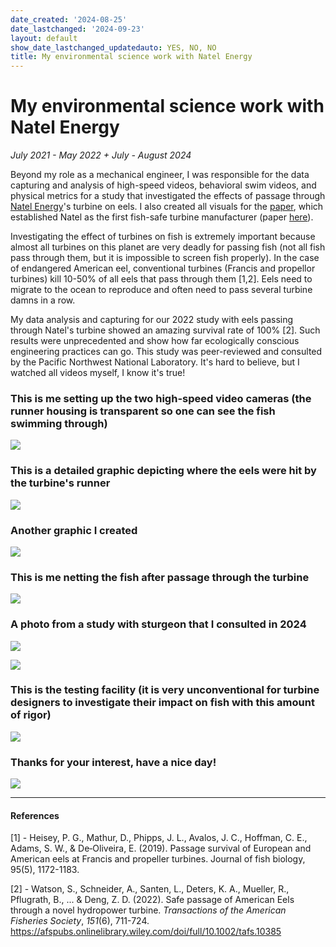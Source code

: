 ```yaml
---
date_created: '2024-08-25'
date_lastchanged: '2024-09-23'
layout: default
show_date_lastchanged_updatedauto: YES, NO, NO
title: My environmental science work with Natel Energy
---
```

# My environmental science work with Natel Energy
<i class="fas fa-calendar-alt"></i>   *July 2021 - May 2022 + July - August 2024*

Beyond my role as a mechanical engineer, I was responsible for the data capturing and analysis of high-speed videos, behavioral swim videos, and physical metrics for a study that investigated the effects of passage through [Natel Energy](https://www.natelenergy.com/turbines)'s turbine on eels. I also created all visuals for the [paper](https://afspubs.onlinelibrary.wiley.com/doi/full/10.1002/tafs.10385), which established Natel as the first fish-safe turbine manufacturer (paper [here](https://afspubs.onlinelibrary.wiley.com/doi/full/10.1002/tafs.10385)).

Investigating the effect of turbines on fish is extremely important because almost all turbines on this planet are very deadly for passing fish (not all fish pass through them, but it is impossible to screen fish properly). In the case of endangered American eel, conventional turbines (Francis and propellor turbines) kill 10-50% of all eels that pass through them [1,2]. Eels need to migrate to the ocean to reproduce and often need to pass several turbine damns in a row.

My data analysis and capturing for our 2022 study with eels passing through Natel's turbine showed an amazing survival rate of 100% [2]. Such results were unprecedented and show how far ecologically conscious engineering practices can go. This study was peer-reviewed and consulted by the Pacific Northwest National Laboratory. It's hard to believe, but I watched all videos myself, I know it's true!

### This is me setting up the two high-speed video cameras (the runner housing is transparent so one can see the fish swimming through)
![](media/cleanshot_2024-08-25-at-14-49-46@2x.png)

### This is a detailed graphic depicting where the eels were hit by the turbine's runner 
![](media/cleanshot_2024-08-25-at-14-46-21@2x.png)

### Another graphic I created
![](media/Pasted%20image%2020240726194710.png)

### This is me netting the fish after passage through the turbine
![](media/2024_Leon_whitesturgeon_retrieval.gif)


### A photo from a study with sturgeon that I consulted in 2024
![](media/20240729-DSC04046.jpg)

![](media/Pasted%20image%2020240922182501.png)
### This is the testing facility (it is very unconventional for turbine designers to investigate their impact on fish with this amount of rigor)
![](media/20240729-DJI_0745.jpg)

### Thanks for your interest, have a nice day!
![](media/20240813-DSC04402.jpg)

_________

#### References
[1] - Heisey, P. G., Mathur, D., Phipps, J. L., Avalos, J. C., Hoffman, C. E., Adams, S. W., & De‐Oliveira, E. (2019). Passage survival of European and American eels at Francis and propeller turbines. Journal of fish biology, 95(5), 1172-1183.

[2] - Watson, S., Schneider, A., Santen, L., Deters, K. A., Mueller, R., Pflugrath, B., ... & Deng, Z. D. (2022). Safe passage of American Eels through a novel hydropower turbine. _Transactions of the American Fisheries Society_, _151_(6), 711-724. https://afspubs.onlinelibrary.wiley.com/doi/full/10.1002/tafs.10385


